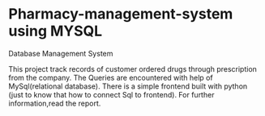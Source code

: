 # Pharmacy-management-system using MYSQL

Database Management System 

This project track records of customer ordered drugs through prescription from the company.
The Queries are encountered with help of MySql(relational database).
There is a simple frontend built with python (just to know that how to connect Sql to frontend).
For further information,read the report.

